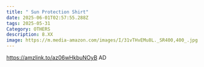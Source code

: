 ```yaml
---
title: " Sun Protection Shirt"
date: 2025-06-01T02:57:55.288Z
tags: 2025-05-31
Category: OTHERS
description: 8.XX
image: https://m.media-amazon.com/images/I/31vTHvEMu8L._SR400,400_.jpg
---
```

https://amzlink.to/az06wHkbuNOyB       AD